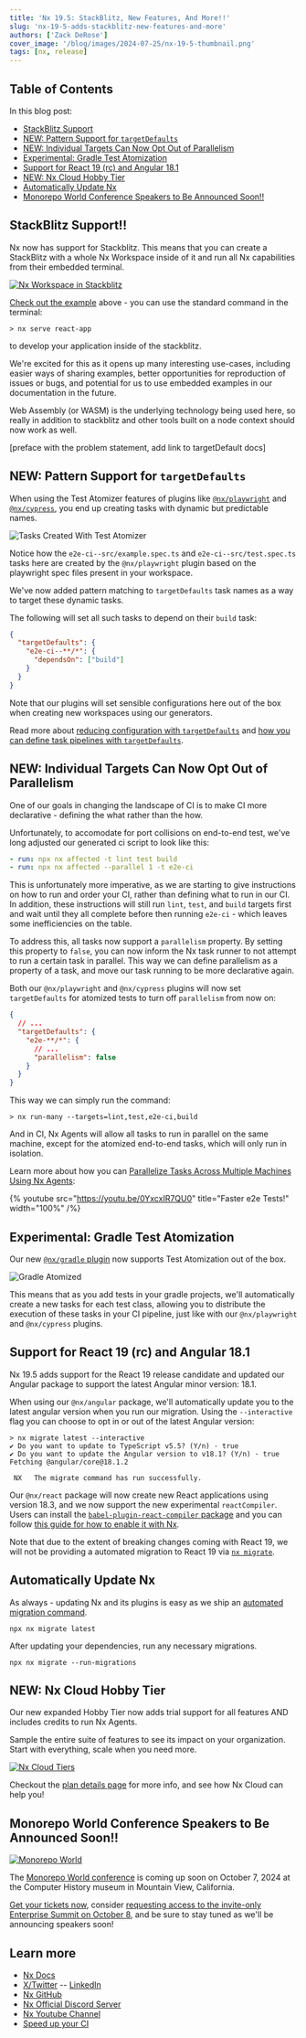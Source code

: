 ```yaml
---
title: 'Nx 19.5: StackBlitz, New Features, And More!!'
slug: 'nx-19-5-adds-stackblitz-new-features-and-more'
authors: ['Zack DeRose']
cover_image: '/blog/images/2024-07-25/nx-19-5-thumbnail.png'
tags: [nx, release]
---
```


## Table of Contents

In this blog post:

- [StackBlitz Support](#stackblitz-support)
- [NEW: Pattern Support for `targetDefaults`](#new-pattern-support-for-targetdefaults)
- [NEW: Individual Targets Can Now Opt Out of Parallelism](#new-individual-targets-can-now-opt-out-of-parallelism)
- [Experimental: Gradle Test Atomization](#experimental-gradle-test-atomization)
- [Support for React 19 (rc) and Angular 18.1](#support-for-react-19-rc-and-angular-181)
- [NEW: Nx Cloud Hobby Tier](#new-nx-cloud-hobby-tier)
- [Automatically Update Nx](#automatically-update-nx)
- [Monorepo World Conference Speakers to Be Announced Soon!!](#monorepo-world-conference-speakers-to-be-announced-soon)

## StackBlitz Support!!

Nx now has support for Stackblitz. This means that you can create a StackBlitz with a whole Nx Workspace inside of it and run all Nx capabilities from their embedded terminal.

[![Nx Workspace in Stackblitz](/blog/images/2024-07-25/react-app-in-stackblitz.jpg)](https://stackblitz.com/edit/stackblitz-webcontainer-api-starter-cwruaw?file=apps%2Freact-app%2Fsrc%2Fapp%2Fapp.tsx)

[Check out the example](https://stackblitz.com/edit/stackblitz-webcontainer-api-starter-cwruaw?file=apps%2Freact-app%2Fsrc%2Fapp%2Fapp.tsx) above - you can use the standard command in the terminal:

```shell
> nx serve react-app
```

to develop your application inside of the stackblitz.

We're excited for this as it opens up many interesting use-cases, including easier ways of sharing examples, better opportunities for reproduction of issues or bugs, and potential for us to use embedded examples in our documentation in the future.

Web Assembly (or WASM) is the underlying technology being used here, so really in addition to stackblitz and other tools built on a node context should now work as well.

[preface with the problem statement, add link to targetDefault docs]

## NEW: Pattern Support for `targetDefaults`

When using the Test Atomizer features of plugins like [`@nx/playwright`](/nx-api/playwright) and [`@nx/cypress`](/nx-api/cypress), you end up creating tasks with dynamic but predictable names.

![Tasks Created With Test Atomizer](/blog/images/2024-07-25/e2e-task-names.jpg)

Notice how the `e2e-ci--src/example.spec.ts` and `e2e-ci--src/test.spec.ts` tasks here are created by the `@nx/playwright` plugin based on the playwright spec files present in your workspace.

We've now added pattern matching to `targetDefaults` task names as a way to target these dynamic tasks.

The following will set all such tasks to depend on their `build` task:

```json
{
  "targetDefaults": {
    "e2e-ci--**/*": {
      "dependsOn": ["build"]
    }
  }
}
```

Note that our plugins will set sensible configurations here out of the box when creating new workspaces using our generators.

Read more about [reducing configuration with `targetDefaults`](/recipes/running-tasks/reduce-repetitive-configuration#reduce-configuration-with-targetdefaults) and [how you can define task pipelines with `targetDefaults`](/features/run-tasks#defining-a-task-pipeline).

## NEW: Individual Targets Can Now Opt Out of Parallelism

One of our goals in changing the landscape of CI is to make CI more declarative - defining the what rather than the how.

Unfortunately, to accomodate for port collisions on end-to-end test, we've long adjusted our generated ci script to look like this:

```yml
- run: npx nx affected -t lint test build
- run: npx nx affected --parallel 1 -t e2e-ci
```

This is unfortunately more imperative, as we are starting to give instructions on how to run and order your CI, rather than defining what to run in our CI. In addition, these instructions will still run `lint`, `test`, and `build` targets first and wait until they all complete before then running `e2e-ci` - which leaves some inefficiencies on the table.

To address this, all tasks now support a `parallelism` property. By setting this property to `false`, you can now inform the Nx task runner to not attempt to run a certain task in parallel. This way we can define parallelism as a property of a task, and move our task running to be more declarative again.

Both our `@nx/playwright` and `@nx/cypress` plugins will now set `targetDefaults` for atomized tests to turn off `parallelism` from now on:

```json
{
  // ...
  "targetDefaults": {
    "e2e-**/*": {
      // ...
      "parallelism": false
    }
  }
}
```

This way we can simply run the command:

```shell
> nx run-many --targets=lint,test,e2e-ci,build
```

And in CI, Nx Agents will allow all tasks to run in parallel on the same machine, except for the atomized end-to-end tasks, which will only run in isolation.

Learn more about how you can [Parallelize Tasks Across Multiple Machines Using Nx Agents](/ci/intro/tutorials/github-actions#parallelize-tasks-across-multiple-machines-using-nx-agents):

{% youtube
src="https://youtu.be/0YxcxIR7QU0"
title="Faster e2e Tests!"
width="100%" /%}

## Experimental: Gradle Test Atomization

Our new [`@nx/gradle` plugin](/nx-api/gradle) now supports Test Atomization out of the box.

![Gradle Atomized](/blog/images/2024-07-25/gradle-atomized.jpg)

This means that as you add tests in your gradle projects, we'll automatically create a new tasks for each test class, allowing you to distribute the execution of these tasks in your CI pipeline, just like with our `@nx/playwright` and `@nx/cypress` plugins.

## Support for React 19 (rc) and Angular 18.1

Nx 19.5 adds support for the React 19 release candidate and updated our Angular package to support the latest Angular minor version: 18.1.

When using our `@nx/angular` package, we'll automatically update you to the latest angular version when you run our migration. Using the `--interactive` flag you can choose to opt in or out of the latest Angular version:

```shell
> nx migrate latest --interactive
✔ Do you want to update to TypeScript v5.5? (Y/n) · true
✔ Do you want to update the Angular version to v18.1? (Y/n) · true
Fetching @angular/core@18.1.2

 NX   The migrate command has run successfully.
```

Our `@nx/react` package will now create new React applications using version 18.3, and we now support the new experimental `reactCompiler`. Users can install the [`babel-plugin-react-compiler` package](https://www.npmjs.com/package/babel-plugin-react-compiler) and you can follow [this guide for how to enable it with Nx](/recipes/react/react-compiler#react-compiler-with-nx).

Note that due to the extent of breaking changes coming with React 19, we will not be providing a automated migration to React 19 via [`nx migrate`](/nx-api/nx/documents/migrate).

## Automatically Update Nx

As always - updating Nx and its plugins is easy as we ship an [automated migration command](/features/automate-updating-dependencies).

```shell
npx nx migrate latest
```

After updating your dependencies, run any necessary migrations.

```shell
npx nx migrate --run-migrations
```

## NEW: Nx Cloud Hobby Tier

Our new expanded Hobby Tier now adds trial support for all features AND includes credits to run Nx Agents.

Sample the entire suite of features to see its impact on your organization. Start with everything, scale when you need more.

[![Nx Cloud Tiers](/blog/images/2024-07-25/start-with-everything-scale-when-you-need.jpg)](https://nx.app/pricing#plan-details)

Checkout the [plan details page](https://nx.app/pricing#plan-details) for more info, and see how Nx Cloud can help you!

## Monorepo World Conference Speakers to Be Announced Soon!!

[![Monorepo World](/blog/images/2024-07-25/monorepo-world.jpg)](https://monorepo.world)

The [Monorepo World conference](https://monorepo.world) is coming up soon on October 7, 2024 at the Computer History museum in Mountain View, California.

[Get your tickets now](https://ti.to/nx-conf/monorepoworld2024), consider [requesting access to the invite-only Enterprise Summit on October 8](https://ti.to/nx-conf/monorepoworld2024), and be sure to stay tuned as we'll be announcing speakers soon!

## Learn more

- [Nx Docs](/getting-started/intro)
- [X/Twitter](https://twitter.com/nxdevtools) -- [LinkedIn](https://www.linkedin.com/company/nrwl/)
- [Nx GitHub](https://github.com/nrwl/nx)
- [Nx Official Discord Server](https://go.nx.dev/community)
- [Nx Youtube Channel](https://www.youtube.com/@nxdevtools)
- [Speed up your CI](https://nx.app/)
